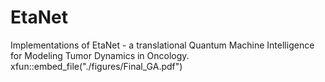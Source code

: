 # EtaNet
Implementations of EtaNet - a translational Quantum Machine Intelligence for Modeling Tumor Dynamics in Oncology.
xfun::embed_file("./figures/Final_GA.pdf")

